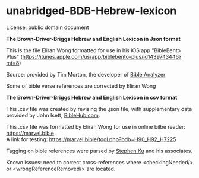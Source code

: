 # unabridged-BDB-Hebrew-lexicon

License: public domain document

<b>The Brown-Driver-Briggs Hebrew and English Lexicon in Json format</b>

This is the file Eliran Wong formatted for use in his iOS app "BibleBento Plus" (<a href='https://itunes.apple.com/us/app/biblebento-plus/id1439743446?mt=8'>https://itunes.apple.com/us/app/biblebento-plus/id1439743446?mt=8</a>)

Source: provided by Tim Morton, the developer of <a href='https://www.bibleanalyzer.com'>Bible Analyzer</a>

Some of bible verse references are corrected by Eliran Wong

<b>The Brown-Driver-Briggs Hebrew and English Lexicon in csv format</b>

This .csv file was created by revising the .json file, with supplementary data provided by John Isett, <a href='https://BibleHub.com'>BibleHub.com</a>.

This .csv file was formatted by Eliran Wong for use in online bilbe reader: <a href='https://marvel.bible'>https://marvel.bible</a>
<br>A link for testing: <a href='https://marvel.bible/tool.php?bdb=H90_H92_H7225'>https://marvel.bible/tool.php?bdb=H90_H92_H7225</a>

Tagging on bible references were parsed by <a href='https://github.com/stephen-ku'>Stephen Ku</a> and his associates.

Known issues: need to correct cross-references where &lt;checkingNeeded/&gt; or &lt;wrongReferenceRemoved/&gt; are located.
